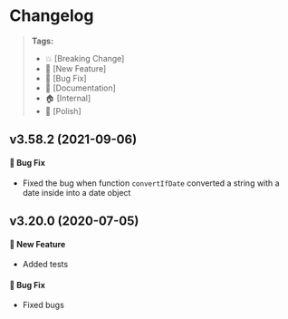 Changelog
=========

> **Tags:**
> - :boom:       [Breaking Change]
> - :rocket:     [New Feature]
> - :bug:        [Bug Fix]
> - :memo:       [Documentation]
> - :house:      [Internal]
> - :nail_care:  [Polish]

## v3.58.2 (2021-09-06)

#### :bug: Bug Fix

* Fixed the bug when function `convertIfDate` converted a string with a date inside into a date object

## v3.20.0 (2020-07-05)

#### :rocket: New Feature

* Added tests

#### :bug: Bug Fix

* Fixed bugs
